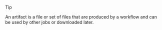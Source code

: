 
> [!TIP]
> An artifact is a file or set of files that are produced by a workflow and can be used by other jobs or downloaded later.